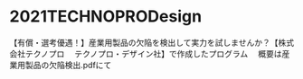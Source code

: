 # 2021TECHNOPRODesign

【有償・選考優遇！】産業用製品の欠陥を検出して実力を試しませんか？【株式会社テクノプロ 　テクノプロ・デザイン社】で作成したプログラム　
概要は産業用製品の欠陥検出.pdfにて
